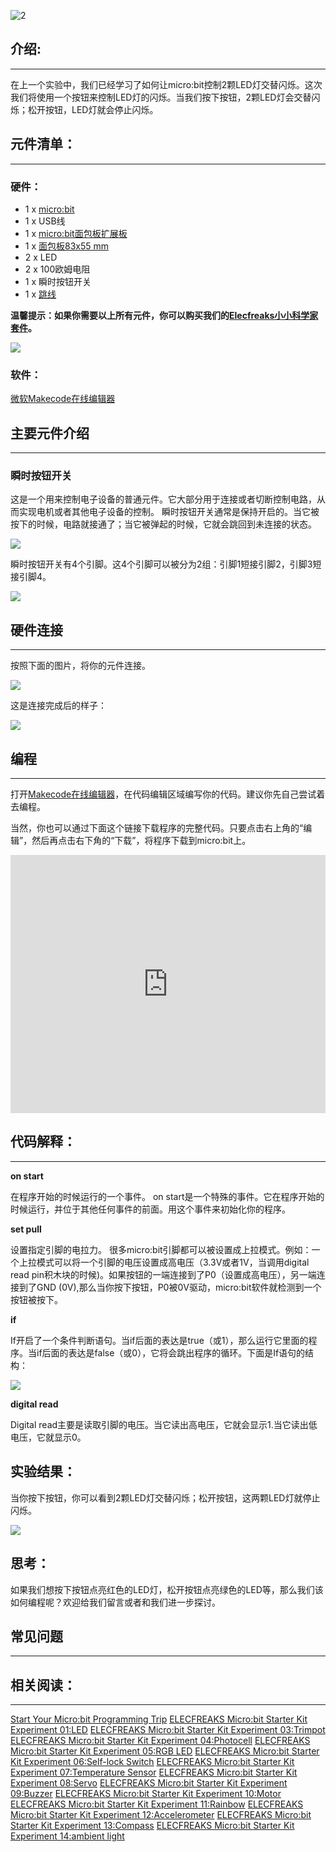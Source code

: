 ![2](https://i.imgur.com/SVbSfPB.jpg)

## 介绍:
---

在上一个实验中，我们已经学习了如何让micro:bit控制2颗LED灯交替闪烁。这次我们将使用一个按钮来控制LED灯的闪烁。当我们按下按钮，2颗LED灯会交替闪烁；松开按钮，LED灯就会停止闪烁。


## 元件清单：
---

### 硬件：

- 1 x [micro:bit](http://www.elecfreaks.com/estore/bbc-micro-bit-board-for-coding-programming.html)
- 1 x USB线
- 1 x [micro:bit面包板扩展板](http://www.elecfreaks.com/estore/microbit-breadboard-adapter.html)
- 1 x [面包板83x55 mm](http://www.elecfreaks.com/estore/transparent-breadboard-83-55-mm.html)
- 2 x LED
- 2 x 100欧姆电阻
- 1 x 瞬时按钮开关
- 1 x [跳线](http://www.elecfreaks.com/estore/breadborad-jumper-wire-65pcs-pack.html)

**温馨提示：如果你需要以上所有元件，你可以购买我们的[Elecfreaks小小科学家套件](https://item.taobao.com/item.htm?spm=a1z10.1-c-s.w4024-17803785896.2.18dc3f94XOgpWg&id=562837851877&scene=taobao_shop)。**

![](https://i.imgur.com/W4tseua.jpg)

### 软件：

[微软Makecode在线编辑器](https://makecode.microbit.org/)


## 主要元件介绍
---

### 瞬时按钮开关

这是一个用来控制电子设备的普通元件。它大部分用于连接或者切断控制电路，从而实现电机或者其他电子设备的控制。
瞬时按钮开关通常是保持开启的。当它被按下的时候，电路就接通了；当它被弹起的时候，它就会跳回到未连接的状态。

![](https://i.imgur.com/IO2KzaW.jpg)

瞬时按钮开关有4个引脚。这4个引脚可以被分为2组：引脚1短接引脚2，引脚3短接引脚4。

![](https://i.imgur.com/OgWZfBQ.jpg)


## 硬件连接
---

按照下面的图片，将你的元件连接。

![](https://i.imgur.com/qXKoSN4.jpg) 

这是连接完成后的样子：

![](https://i.imgur.com/uGLigLh.jpg)


## 编程
---

打开[Makecode在线编辑器](https://makecode.microbit.org/)，在代码编辑区域编写你的代码。建议你先自己尝试着去编程。 

当然，你也可以通过下面这个链接下载程序的完整代码。只要点击右上角的“编辑”，然后再点击右下角的“下载”，将程序下载到micro:bit上。

<div style="position:relative;height:0;padding-bottom:81.97%;overflow:hidden;"><iframe style="position:absolute;top:0;left:0;width:100%;height:100%;" src="https://makecode.microbit.org/---run?id=_6sjLfwXVhaxg" allowfullscreen="allowfullscreen" sandbox="allow-popups allow-forms allow-scripts allow-same-origin" frameborder="0"></iframe></div>


## 代码解释：
---

**on start**

在程序开始的时候运行的一个事件。
on start是一个特殊的事件。它在程序开始的时候运行，并位于其他任何事件的前面。用这个事件来初始化你的程序。

**set pull**

设置指定引脚的电拉力。
很多micro:bit引脚都可以被设置成上拉模式。例如：一个上拉模式可以将一个引脚的电压设置成高电压（3.3V或者1V，当调用digital read pin积木块的时候)。如果按钮的一端连接到了P0（设置成高电压），另一端连接到了GND (0V),那么当你按下按钮，P0被0V驱动，micro:bit软件就检测到一个按钮被按下。

**if**

If开启了一个条件判断语句。当if后面的表达是true（或1），那么运行它里面的程序。当if后面的表达是false（或0），它将会跳出程序的循环。下面是If语句的结构： 

![](https://i.imgur.com/IrqTK6y.jpg)

**digital read**

Digital read主要是读取引脚的电压。当它读出高电压，它就会显示1.当它读出低电压，它就显示0。


## 实验结果：

当你按下按钮，你可以看到2颗LED灯交替闪烁；松开按钮，这两颗LED灯就停止闪烁。

![](https://i.imgur.com/7w5yp6z.gif)


## 思考：

如果我们想按下按钮点亮红色的LED灯，松开按钮点亮绿色的LED等，那么我们该如何编程呢？欢迎给我们留言或者和我们进一步探讨。

## 常见问题
---


## 相关阅读：
---

[Start Your Micro:bit Programming Trip](https://www.elecfreaks.com/9299.html)
[ELECFREAKS Micro:bit Starter Kit Experiment 01:LED](https://www.elecfreaks.com/9784.html)
[ELECFREAKS Micro:bit Starter Kit Experiment 03:Trimpot](https://www.elecfreaks.com/9879.html)
[ELECFREAKS Micro:bit Starter Kit Experiment 04:Photocell](https://www.elecfreaks.com/9909.html)
[ELECFREAKS Micro:bit Starter Kit Experiment 05:RGB LED](https://www.elecfreaks.com/9978.html)
[ELECFREAKS Micro:bit Starter Kit Experiment 06:Self-lock Switch](https://www.elecfreaks.com/10061.html)
[ELECFREAKS Micro:bit Starter Kit Experiment 07:Temperature Sensor](https://www.elecfreaks.com/10166.html)
[ELECFREAKS Micro:bit Starter Kit Experiment 08:Servo](https://www.elecfreaks.com/10221.html)
[ELECFREAKS Micro:bit Starter Kit Experiment 09:Buzzer](https://www.elecfreaks.com/10318.html)
[ELECFREAKS Micro:bit Starter Kit Experiment 10:Motor](https://www.elecfreaks.com/10362.html)
[ELECFREAKS Micro:bit Starter Kit Experiment 11:Rainbow](https://www.elecfreaks.com/10508.html)
[ELECFREAKS Micro:bit Starter Kit Experiment 12:Accelerometer](https://www.elecfreaks.com/10529.html)
[ELECFREAKS Micro:bit Starter Kit Experiment 13:Compass](https://www.elecfreaks.com/10567.html)
[ELECFREAKS Micro:bit Starter Kit Experiment 14:ambient light](https://www.elecfreaks.com/10649.html)

